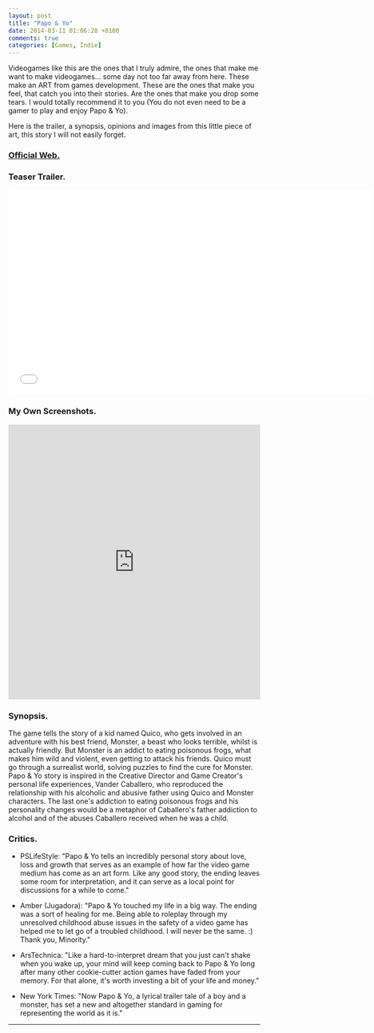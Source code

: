 ```yaml
---
layout: post
title: "Papo & Yo"
date: 2014-03-11 01:06:28 +0100
comments: true
categories: [Games, Indie]
---
```


Videogames like this are the ones that I truly admire, the ones that make me want to make videogames... some day not too far away from here. These make an ART from games development. These are the ones that make you feel, that catch you into their stories. Are the ones that make you drop some tears.
I would totally recommend it to you (You do not even need to be a gamer to play and enjoy Papo & Yo).

Here is the trailer, a synopsis, opinions and images from this little piece of art, this story I will not easily forget.

### [Official Web.](http://www.weareminority.com/papo-yo/)

### Teaser Trailer.

<iframe src="//www.youtube.com/embed/Rn23bgfj_f4?hl=hu_HU&hd=1&vq=hd720&rel=0&showinfo=0&modestbranding=0&autohide=1&showsearch=0&version=3&fs=1&iv_load_policy=3" width="730" height="410" frameborder="0"></iframe>

### My Own Screenshots.

<iframe class="imgur-album" width="100%" height="550" frameborder="0" src="http://imgur.com/a/73r5t/embed"></iframe><br>

### Synopsis.

The game tells the story of a kid named Quico, who gets involved in an adventure with his best friend, Monster, a beast who looks terrible, whilst is actually friendly. But Monster is an addict to eating poisonous frogs, what makes him wild and violent, even getting to attack his friends. Quico must go through a surrealist world, solving puzzles to find the cure for Monster. Papo & Yo story is inspired in the Creative Director and Game Creator's personal life experiences, Vander Caballero, who reproduced the relationship with his alcoholic and abusive father using Quico and Monster characters. The last one's addiction to eating poisonous frogs and his personality changes would be a metaphor of Caballero's father addiction to alcohol and of the abuses Caballero received when he was a child.

### Critics.

- PSLifeStyle: "Papo & Yo tells an incredibly personal story about love, loss and growth that serves as an example of how far the video game medium has come as an art form. Like any good story, the ending leaves some room for interpretation, and it can serve as a local point for discussions for a while to come."

- Amber (Jugadora): "Papo & Yo touched my life in a big way. The ending was a sort of healing for me. Being able to roleplay through my unresolved childhood abuse issues in the safety of a video game has helped me to let go of a troubled childhood. I will never be the same. :) Thank you, Minority."

- ArsTechnica: "Like a hard-to-interpret dream that you just can't shake when you wake up, your mind will keep coming back to Papo & Yo long after many other cookie-cutter action games have faded from your memory. For that alone, it's worth investing a bit of your life and money."

- New York Times: "Now Papo & Yo, a lyrical trailer tale of a boy and a monster, has set a new and altogether standard in gaming for representing the world as it is."

---
